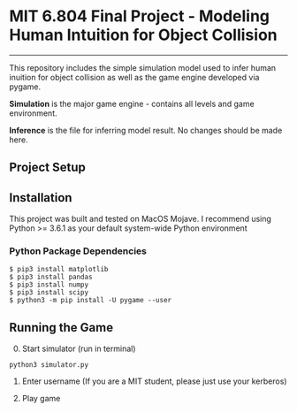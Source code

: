 # MIT 6.804 Final Project - Modeling Human Intuition for Object Collision
---------------------

This repository includes the simple simulation model used to infer human inuition for object collision as well as the game engine developed via pygame. 

**Simulation** is the major game engine - contains all levels and game environment. 

**Inference** is the file for inferring model result. No changes should be made here. 


Project Setup
---------------
## Installation

This project was built and tested on MacOS Mojave. I recommend using Python >= 3.6.1 as your default system-wide Python environment

### Python Package Dependencies

	$ pip3 install matplotlib 
	$ pip3 install pandas 
	$ pip3 install numpy
	$ pip3 install scipy 
	$ python3 -m pip install -U pygame --user


## Running the Game 

0. Start simulator (run in terminal) 
```
python3 simulator.py 
```
1. Enter username (If you are a MIT student, please just use your kerberos) 

2. Play game 

